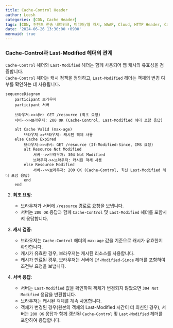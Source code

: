 ```yaml
---
title: Cache-Control Header
author: Leesh
categories: [CDN, Cache Header]
tags: [CDN, 컨텐츠 전송 네트워크, 미디어/웹 캐시, WAAP, Cloud, HTTP Header, Cache-Control header]
date: '2024-06-26 13:30:00 +0900'
mermaid: true
---
```

### Cache-Control과 Last-Modified 헤더의 관계

`Cache-Control` 헤더와 `Last-Modified` 헤더는 함께 사용되어 웹 캐시의 유효성을 검증합니다.<br>
`Cache-Control` 헤더는 캐시 정책을 정의하고, `Last-Modified` 헤더는 객체의 변경 여부를 확인하는 데 사용됩니다.

```mermaid
sequenceDiagram
    participant 브라우저
    participant 서버

    브라우저->>서버: GET /resource (최초 요청)
    서버-->>브라우저: 200 OK (Cache-Control, Last-Modified 헤더 포함 응답)

    alt Cache Valid (max-age)
        브라우저->>브라우저: 캐시된 객체 사용
    else Cache Expired
        브라우저->>서버: GET /resource (If-Modified-Since, IMS 요청)
        alt Resource Not Modified
            서버-->>브라우저: 304 Not Modified
            브라우저->>브라우저: 캐시된 객체 사용
        else Resource Modified
            서버-->>브라우저: 200 OK (Cache-Control, 최신 Last-Modified 헤더 포함 응답)
        end
    end
```

2. **최초 요청**: 
   - 브라우저가 서버에 `/resource` 경로로 요청을 보냅니다.
   - 서버는 `200 OK` 응답과 함께 `Cache-Control` 및 `Last-Modified` 헤더를 포함시켜 응답합니다.

2. **캐시 검증**:
   - 브라우저는 `Cache-Control` 헤더의 `max-age` 값을 기준으로 캐시가 유효한지 확인합니다.
   - 캐시가 유효한 경우, 브라우저는 캐시된 리소스를 사용합니다.
   - 캐시가 만료된 경우, 브라우저는 서버에 `If-Modified-Since` 헤더를 포함하여 조건부 요청을 보냅니다.

3. **서버 응답**:
   - 서버는 `Last-Modified` 값을 확인하여 객체가 변경되지 않았으면 `304 Not Modified` 응답을 반환합니다.
   - 브라우저는 캐시된 객체를 계속 사용합니다.
   - 객체가 변경된 경우(원본의 객체의 Last-Modified 시간이 더 최신인 경우), 서버는 `200 OK` 응답과 함께 갱신된 `Cache-Control` 및 `Last-Modified` 헤더를 포함하여 응답합니다.
